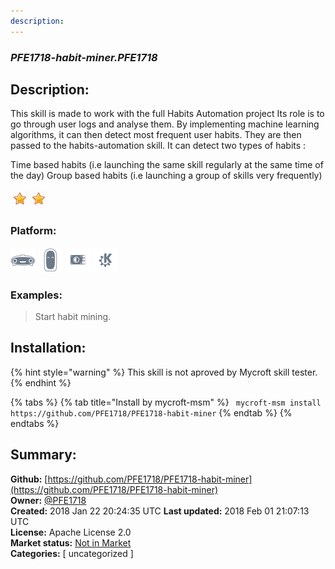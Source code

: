 ```yaml
---
description: 
---
```


### _PFE1718-habit-miner.PFE1718_  
## Description:  
This skill is made to work with the full Habits Automation project 
Its role is to go through user logs and analyse them. By implementing machine learning algorithms, it can then detect most frequent user habits. They are then passed to the habits-automation skill.
It can detect two types of habits :

Time based habits (i.e launching the same skill regularly at the same time of the day)
Group based habits (i.e launching a group of skills very frequently)
  
![](../.gitbook/assets/star.png)![](../.gitbook/assets/star.png)  
  
### Platform:  
 ![Mark I](../.gitbook/assets/mark-1-icon.png)  ![Mark II](../.gitbook/assets/mark-2-icon.png)  ![Picroft](../.gitbook/assets/picroft-icon.png)  ![plasmoid](../.gitbook/assets/kde.png)   
### Examples:  
> Start habit mining.  
  
## Installation:  
{% hint style="warning" %}
This skill is not aproved by Mycroft skill tester.
{% endhint %}
    
{% tabs %}
{% tab title="Install by mycroft-msm" %}
``` mycroft-msm install https://github.com/PFE1718/PFE1718-habit-miner```
{% endtab %}
  {% endtabs %}
    
## Summary:  
**Github:** [https://github.com/PFE1718/PFE1718-habit-miner](https://github.com/PFE1718/PFE1718-habit-miner)  
**Owner:** [@PFE1718](https://github.com/PFE1718)  
**Created:** 2018 Jan 22 20:24:35 UTC  **Last updated:** 2018 Feb 01 21:07:13 UTC  
**License:** Apache License 2.0  
**Market status:** [Not in Market](https://market.mycroft.ai/skill/)  
**Categories:** [ uncategorized ]   
